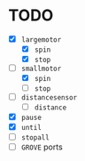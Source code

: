 # TODO

- [x] `largemotor`
  - [x] `spin`
  - [x] `stop`
- [ ] `smallmotor`
  - [x] `spin`
  - [ ] `stop`
- [ ] `distancesensor`
  - [ ] `distance`
- [x] `pause`
- [x] `until`
- [ ] `stopall`
- [ ] `GROVE` ports
